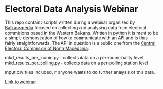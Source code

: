 # Electoral Data Analysis Webinar

This repo contains scripts written during a webinar organized by [Balkansmedia](http://balkansmedia.org/) focused on collecting and analysing data from electoral commisions based in the Western Balkans. Written in python it is ment to be a simple demonstration of how to communicate with an API and is thus fairly straightforwards. The API in question is a public one from the [Central Electoral Commision of North Macedonia](https://rezultati.sec.mk/en-US/1/r).

mkd_results_per_munic.py - collects data on a per-municipality level
mkd_results_per_polling.py - collects data on a per-polling station level

Input csv files included, if anyone wants to do further analysis of this data.

[Link to webinar](https://www.youtube.com/watch?v=C2PL_H2JQ-U&feature=youtu.be)